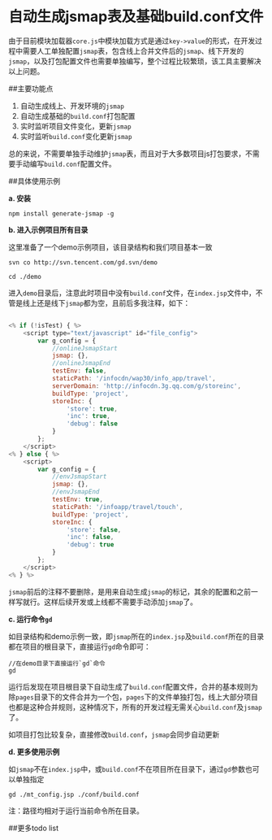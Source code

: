 自动生成jsmap表及基础build.conf文件
==========

由于目前模块加载器`core.js`中模块加载方式是通过`key->value`的形式，在开发过程中需要人工单独配置`jsmap`表，包含线上合并文件后的`jsmap`、线下开发的`jsmap`，以及打包配置文件也需要单独编写，整个过程比较繁琐，该工具主要解决以上问题。

##主要功能点

1. 自动生成线上、开发环境的`jsmap`
2. 自动生成基础的`build.conf`打包配置
3. 实时监听项目文件变化，更新`jsmap`
4. 实时监听`build.conf`变化更新`jsmap`

总的来说，不需要单独手动维护`jsmap`表，而且对于大多数项目js打包要求，不需要手动编写`build.conf`配置文件。

##具体使用示例

**a. 安装** 

```
npm install generate-jsmap -g
```

**b. 进入示例项目所有目录**

这里准备了一个demo示例项目，该目录结构和我们项目基本一致

```
svn co http://svn.tencent.com/gd.svn/demo

cd ./demo
```

进入`demo`目录后，注意此时项目中没有`build.conf`文件，在`index.jsp`文件中，不管是线上还是线下`jsmap`都为空，且前后多我注释，如下：

```javascript

<% if (!isTest) { %>
    <script type="text/javascript" id="file_config">
        var g_config = {
            //onlineJsmapStart
            jsmap: {},
            //onlineJsmapEnd
            testEnv: false,
            staticPath: '/infocdn/wap30/info_app/travel',
            serverDomain: 'http://infocdn.3g.qq.com/g/storeinc',
            buildType: 'project',
            storeInc: {
                'store': true,
                'inc': true,
                'debug': false
            }
        };
    </script>
<% } else { %>
    <script>
        var g_config = {
            //envJsmapStart
            jsmap: {},
            //envJsmapEnd
            testEnv: true,
            staticPath: '/infoapp/travel/touch',
            buildType: 'project',
            storeInc: {
                'store': false,
                'inc': false,
                'debug': true
            }
        };
    </script>
<% } %>
```

`jsmap`前后的注释不要删除，是用来自动生成`jsmap`的标记，其余的配置和之前一样写就行。这样后续开发或上线都不需要手动添加`jsmap`了。

**c. 运行命令`gd`**

如目录结构和demo示例一致，即`jsmap`所在的`index.jsp`及`build.conf`所在的目录都在项目的根目录下，直接运行`gd`命令即可：

```
//在demo目录下直接运行`gd`命令
gd
```

运行后发现在项目根目录下自动生成了`build.conf`配置文件，合并的基本规则为除`pages`目录下的文件合并为一个包，`pages`下的文件单独打包，线上大部分项目也都是这种合并规则，这种情况下，所有的开发过程无需关心`build.conf`及`jsmap`了。

如项目打包比较复杂，直接修改`build.conf`，`jsmap`会同步自动更新

**d. 更多使用示例**

如`jsmap`不在`index.jsp`中，或`build.conf`不在项目所在目录下，通过`gd`参数也可以单独指定

```
gd ./mt_config.jsp ./conf/build.conf
```

注：路径均相对于运行当前命令所在目录。

##更多todo list



